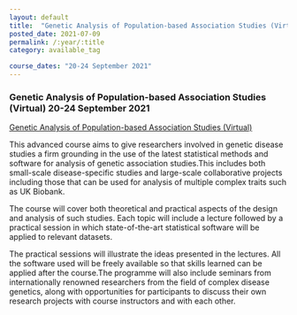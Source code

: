 ```yaml
---
layout: default
title:  "Genetic Analysis of Population-based Association Studies (Virtual) "
posted_date: 2021-07-09
permalink: /:year/:title
category: available_tag

course_dates: "20-24 September 2021"
---
```


### Genetic Analysis of Population-based Association Studies (Virtual) 20-24 September 2021

[ Genetic Analysis of Population-based Association Studies (Virtual)](https://coursesandconferences.wellcomeconnectingscience.org/event/genetic-analysis-of-population-based-association-studies-virtual-20210920/?utm_source=dotdigital&utm_medium=Email_Virtual&utm_campaign=AssociationStudies21&utm_content=organic_email)

This advanced course aims to give researchers involved in genetic disease studies a firm grounding in the use of the latest statistical methods and software for analysis of genetic association studies.This includes both small-scale disease-specific studies and large-scale collaborative projects including those that can be used for analysis of multiple complex traits such as UK Biobank.

The course will cover both theoretical and practical aspects of the design and analysis of such studies. Each topic will include a lecture followed by a practical session in which state-of-the-art statistical software will be applied to relevant datasets. 

The practical sessions will illustrate the ideas presented in the lectures. All the software used will be freely available so that skills learned can be applied after the course.The programme will also include seminars from internationally renowned researchers from the field of complex disease genetics, along with opportunities for participants to discuss their own research projects with course instructors and with each other.